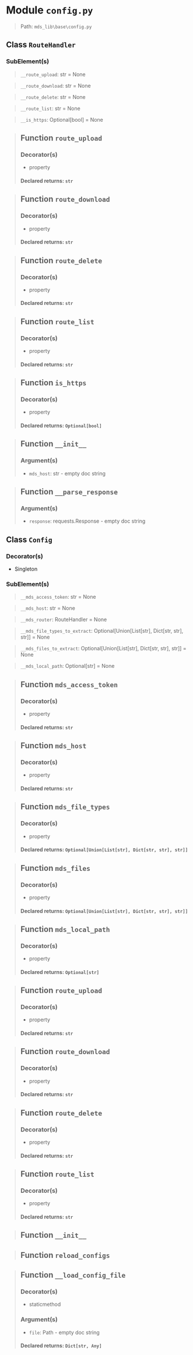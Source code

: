 # Module `config.py`
> Path: `mds_lib\base\config.py`
## Class `RouteHandler`
### SubElement(s)
 > `__route_upload`: str = None
 > `__route_download`: str = None
 > `__route_delete`: str = None
 > `__route_list`: str = None
 > `__is_https`: Optional[bool] = None
 > ## Function  `route_upload`
 > ### Decorator(s)
 > + property
 > #### Declared returns: `str`
 > ## Function  `route_download`
 > ### Decorator(s)
 > + property
 > #### Declared returns: `str`
 > ## Function  `route_delete`
 > ### Decorator(s)
 > + property
 > #### Declared returns: `str`
 > ## Function  `route_list`
 > ### Decorator(s)
 > + property
 > #### Declared returns: `str`
 > ## Function  `is_https`
 > ### Decorator(s)
 > + property
 > #### Declared returns: `Optional[bool]`
 > ## Function  `__init__`
 > ### Argument(s)
 > + `mds_host`: str - empty doc string
 > ## Function  `__parse_response`
 > ### Argument(s)
 > + `response`: requests.Response - empty doc string
## Class `Config`
### Decorator(s)
+ Singleton
### SubElement(s)
 > `__mds_access_token`: str = None
 > `__mds_host`: str = None
 > `__mds_router`: RouteHandler = None
 > `__mds_file_types_to_extract`: Optional[Union[List[str], Dict[str, str], str]] = None
 > `__mds_files_to_extract`: Optional[Union[List[str], Dict[str, str], str]] = None
 > `__mds_local_path`: Optional[str] = None
 > ## Function  `mds_access_token`
 > ### Decorator(s)
 > + property
 > #### Declared returns: `str`
 > ## Function  `mds_host`
 > ### Decorator(s)
 > + property
 > #### Declared returns: `str`
 > ## Function  `mds_file_types`
 > ### Decorator(s)
 > + property
 > #### Declared returns: `Optional[Union[List[str], Dict[str, str], str]]`
 > ## Function  `mds_files`
 > ### Decorator(s)
 > + property
 > #### Declared returns: `Optional[Union[List[str], Dict[str, str], str]]`
 > ## Function  `mds_local_path`
 > ### Decorator(s)
 > + property
 > #### Declared returns: `Optional[str]`
 > ## Function  `route_upload`
 > ### Decorator(s)
 > + property
 > #### Declared returns: `str`
 > ## Function  `route_download`
 > ### Decorator(s)
 > + property
 > #### Declared returns: `str`
 > ## Function  `route_delete`
 > ### Decorator(s)
 > + property
 > #### Declared returns: `str`
 > ## Function  `route_list`
 > ### Decorator(s)
 > + property
 > #### Declared returns: `str`
 > ## Function  `__init__`
 > ## Function  `reload_configs`
 > ## Function  `__load_config_file`
 > ### Decorator(s)
 > + staticmethod
 > ### Argument(s)
 > + `file`: Path - empty doc string
 > #### Declared returns: `Dict[str, Any]`